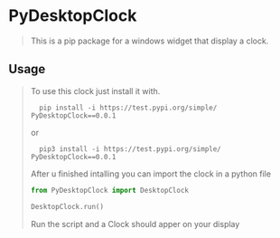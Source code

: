 # PyDesktopClock #

>This is a pip package for a windows widget that display a clock.

## Usage ##

> To use this clock just install it with.
>
> ```CMD
>   pip install -i https://test.pypi.org/simple/ PyDesktopClock==0.0.1
>```
>
> or
>
> ```CMD
>   pip3 install -i https://test.pypi.org/simple/ PyDesktopClock==0.0.1
>```
>
> After u finished intalling you can import the clock in a python file
>
>```py
>from PyDesktopClock import DesktopClock
>
>DesktopClock.run()
>```
>
> Run the script and a Clock should apper on your display
